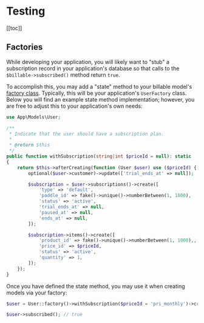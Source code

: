 # Testing

[[toc]]

## Factories

While developing your application, you will likely want to "stub" a subscription record in your application's database so that calls to the `$billable->subscribed()` method return `true`.

To accomplish this, you may add a "state" method to your billable model's [factory class](https://laravel.com/docs/database-testing#defining-model-factories). Typically, this will be your application's `UserFactory` class. Below you will find an example state method implementation; however, you are free to adjust this to your application's own needs:

```php
use App\Models\User;

/**
 * Indicate that the user should have a subscription plan.
 *
 * @return $this
 */
public function withSubscription(string|int $priceId = null): static
{
    return $this->afterCreating(function (User $user) use ($priceId) {
        optional($user->customer)->update(['trial_ends_at' => null]);

        $subscription = $user->subscriptions()->create([
            'type' => 'default',
            'paddle_id' => fake()->unique()->numberBetween(1, 1000),
            'status' => 'active',
            'trial_ends_at' => null,
            'paused_at' => null,
            'ends_at' => null,
        ]);

        $subscription->items()->create([
            'product_id' => fake()->unique()->numberBetween(1, 1000),,
            'price_id' => $priceId,
            'status' => 'active',
            'quantity' => 1,
        ]);
    });
}
```

Once you have defined the state method, you may use it when creating models via your factory:

```php
$user = User::factory()->withSubscription($priceId = 'pri_monthly')->create();

$user->subscribed(); // true
```
